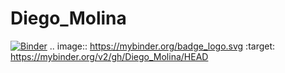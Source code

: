 # Diego_Molina
[![Binder](https://mybinder.org/badge_logo.svg)](https://mybinder.org/v2/gh/Diego_Molina/HEAD)
.. image:: https://mybinder.org/badge_logo.svg
 :target: https://mybinder.org/v2/gh/Diego_Molina/HEAD
